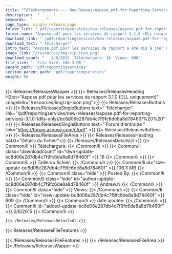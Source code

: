 ```yaml
---
title: "Téléchargements --- New-Reases-Aspose.pdf-for-Reporting-Services-3.1.0- (DLLS-Only)." 
description:  "    . " 
keywords:  "    . " 
page_type:  single_release_page
folder_link: " pdf/reportingservices/new-releases/aspose.pdf-for-reporting-services-3.1.0-(dlls-only)/"
folder_name: "Aspose.pdf pour les services de rapport 3.1.0 (DLL uniquement)"
download_link: " /pdf/reportingservices/new-releases/aspose.pdf-for-reporting-services-3.1.0-(dlls-only)/bc8d06e287db4c7f9fc6de8a8d78460f"
download_text: " Télécharger"
intro_text: "Aspose.pdf pour les services de rapport a été mis à jour à la version 3.1.0 et nous sommes p ..."
image_link: "/resources/img/zip-icon.png"
download_count: "   2/6/2015  Téléchargers: 16  Views: 608"
file_size: "  File Size: 106.3 MB "
parent_path: "pdf/reportingservices"
section_parent_path: "pdf/reportingservices"
weight: 90
---
```


{{< Releases/ReleasesWapper >}}
  {{< Releases/ReleasesHeading H2txt="Aspose.pdf pour les services de rapport 3.1.0 (DLL uniquement)" imagelink="/resources/img/zip-icon.png">}}
  {{< Releases/ReleasesButtons >}}
    {{< Releases/ReleasesSingleButtons text=" Télécharger" link="/pdf/reportingservices/new-releases/aspose.pdf-for-reporting-services-3.1.0-(dlls-only)/bc8d06e287db4c7f9fc6de8a8d78460f%20%20" >}}
    {{< Releases/ReleasesSingleButtons text=" Forum d'entraide " link="https://forum.aspose.com/c/pdf" >}}
  {{< Releases/ReleasesButtons >}}
  {{< Releases/ReleasesFileArea >}}
    {{< Releases/ReleasesHeading h4txt="Détails du fichier">}}
    {{< Releases/ReleasesDetailsUl >}}
            {{< Common/li  >}} Téléchargers: {{< /Common/li >}} 
      {{< Common/li class="downloadcount" id="dwn-update-bc8d06e287db4c7f9fc6de8a8d78460f" >}} 16 {{< /Common/li >}} 
      {{< Common/li  >}} Taille du fichier: {{< /Common/li >}} 
      {{< Common/li id="size-update-bc8d06e287db4c7f9fc6de8a8d78460f" >}} 106.3 MB {{< /Common/li >}} 
      {{< Common/li  class="hide" >}} Posted By: {{< /Common/li >}} 
      {{< Common/li class="hide" id="author-update-bc8d06e287db4c7f9fc6de8a8d78460f" >}} Andrew.N {{< /Common/li >}} 
      {{< Common/li class="hide"  >}} Views: {{< /Common/li >}} 
      {{< Common/li class="hide" id="view-update-bc8d06e287db4c7f9fc6de8a8d78460f" >}} 609 {{< /Common/li >}} 
      {{< Common/li  >}} date ajoutée: {{< /Common/li >}} 
      {{< Common/li id="added-update-bc8d06e287db4c7f9fc6de8a8d78460f" >}} 2/6/2015 {{< /Common/li >}} 

    {{< /Releases/ReleasesDetailsUl >}}

  {{< Releases/ReleasesFileFeatures >}}
      
  {{< /Releases/ReleasesFileFeatures >}}
 {{< /Releases/ReleasesFileArea >}}
{{< /Releases/ReleasesWapper >}}


